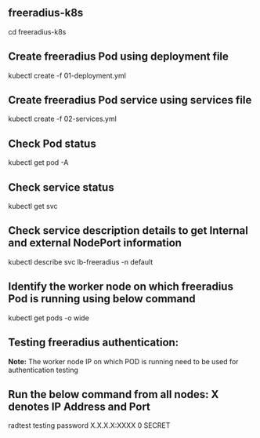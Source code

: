 <h2> freeradius-k8s</h1>
    <p>cd freeradius-k8s</p>
<h2>Create freeradius Pod using deployment file </h2>
    <p>kubectl create -f 01-deployment.yml</p>
<h2>Create freeradius Pod service using services file</h2>
    <p> kubectl create -f 02-services.yml</p>
<h2>Check Pod status</h2>
    <p>kubectl get pod -A</p>
<h2>Check service status</h2>
    <p>kubectl get svc</p>
<h2>Check service description details to get Internal and external NodePort information</h2>
    <p>kubectl describe svc lb-freeradius -n default</p>
<h2>Identify the worker node on which freeradius Pod is running using below command</h4>
    <p>kubectl get pods -o wide</p>
<h2>Testing freeradius authentication:</h3>
<p><b>Note:</b> The worker node IP on which POD is running need to be used for authentication testing </p>
<h2>Run the below command from all nodes: X denotes IP Address and Port </h4>
    <p>radtest testing password X.X.X.X:XXXX 0 SECRET</p>

